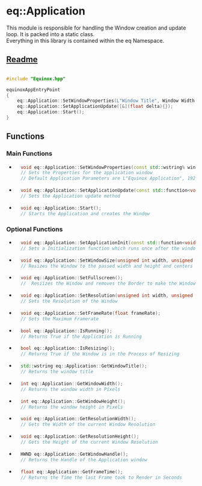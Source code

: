 # eq::Application

This module is responsible for handling the Window creation and update loop. It is packed into a static class.   
Everything in this library is contained within the eq Namespace.

## [Readme](../README.md)

```cpp

#include "Equinox.hpp"

equinoxAppEntryPoint
{
    eq::Application::SetWindowProperties(L"Window Title", Window Width, Window Height); 
    eq::Application::SetApplicationUpdate([&](float delta){});
    eq::Application::Start();
}

```

## Functions
### Main Functions
- ```cpp
    void eq::Application::SetWindowProperties(const std::wstring% windowTitle, const int& width, const int& height);
    // Sets the Properties for the application window
    // Default Application Parameters are L"Equinox Application", 1920, 1080
    ```
- ```cpp 
    void eq::Application::SetApplicationUpdate(const std::function<void(float delta)>& update);
    // Sets the Application update method
    ```
- ```cpp
    void eq::Application::Start();
    // Starts the Application and creates the Window
    ```
### Optional Functions

- ```cpp
    void eq::Application::SetApplicationInit(const std::function<void()>& init);
    // Sets a Initialization function which runs once after the window creation
  ```

- ```cpp
    void eq::Application::SetWindowSize(unsigned int width, unsigned int height);
    // Resizes the Window to the passed width and height and centers it on the Screen
  ```

- ```cpp
    void eq::Application::SetFullscreen();
    //  Resiizes the Window and removes the Border to make the Window Fullscreen
  ```

- ```cpp
    void eq::Application::SetResolution(unsigned int width, unsigned int height);
    // Sets the Resolution of the Window
  ```

- ```cpp
    void eq::Application::SetFrameRate(float frameRate);
    // Sets the Maximum Framerate
    ```
- ```cpp
    bool eq::Application::IsRunning();
    // Returns True if the Application is Running
    ```

- ```cpp
    bool eq::Application::IsResizing();
    // Returns True if the Window is in the Process of Resizing
  ```

- ```cpp
    std::wstring eq::Application::GetWindowTitle();
    // Returns the window title
    ```
- ```cpp
    int eq::Application::GetWindowWidth();
    // Returns the window width in Pixels
    ```
- ```cpp
    int eq::Application::GetWindowHeight();
    // Returns the window height in Pixels
    ```
- ```cpp
    void eq::Application::GetResolutionWidth();
    // Gets the Width of the current Window Resolution
  ```
- ```cpp
    void eq::Application::GetResolutionHeight();
    // Gets the Height of the current Window Resolution
  ```

- ```cpp
    HWND eq::Application::GetWindowHandle();
    // Returns the Handle of the Application window
    ```
- ```cpp
    float eq::Application::GetFrameTime();
    // Returns the Time the last Frame took to Render in Seconds
    ```